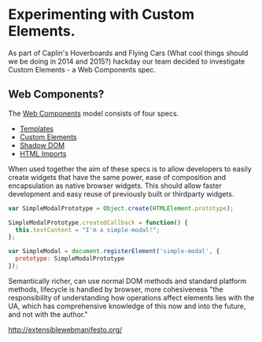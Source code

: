 Experimenting with Custom Elements.
===================================

As part of Caplin's Hoverboards and Flying Cars (What cool things should we be doing in 2014 and 2015?) hackday our team decided to investigate Custom Elements - a Web Components spec.

Web Components?
---------------

The [Web Components](http://w3c.github.io/webcomponents/explainer/) model consists of four specs.

* [Templates](https://dvcs.w3.org/hg/webcomponents/raw-file/tip/spec/templates/index.html)
* [Custom Elements](http://w3c.github.io/webcomponents/spec/custom/)
* [Shadow DOM](http://w3c.github.io/webcomponents/spec/shadow/)
* [HTML Imports](http://w3c.github.io/webcomponents/spec/imports/)
 
When used together the aim of these specs is to allow developers to easily create widgets that have the same power, ease of composition and encapsulation as native browser widgets. This should allow faster development and easy reuse of previously built or thirdparty widgets.




```javascript
var SimpleModalPrototype = Object.create(HTMLElement.prototype);

SimpleModalPrototype.createdCallback = function() {
  this.textContent = "I'm a simple-modal!";
};

var SimpleModal = document.registerElement('simple-modal', {
  prototype: SimpleModalPrototype
});
```

Semantically richer, can use normal DOM methods and standard platform methods, lifecycle is handled by browser, more cohesiveness "the responsibility of understanding how operations affect elements lies with the UA, which has comprehensive knowledge of this now and into the future, and not with the author."


http://extensiblewebmanifesto.org/
